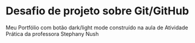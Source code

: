 # Desafio de projeto sobre Git/GitHub 


Meu Portfólio com botão dark/light mode construído na aula de Atividade Prática da professora Stephany Nush 
